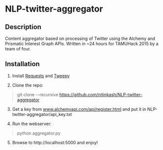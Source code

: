 # NLP-twitter-aggregator

## Description
Content aggregator based on processing of Twitter using the Alchemy and Prismatic Interest Graph APIs.  Written in ~24 hours for TAMUHack 2015 by a team of four.

## Installation
1) Install [Requests](https://github.com/kennethreitz/requests) and [Tweepy](https://github.com/tweepy/tweepy)

2) Clone the repo:
> git clone --recursive https://github.com/nitinkash/NLP-twitter-aggregator

3) Get a key from www.alchemyapi.com/api/register.html and put it in NLP-twitter-aggregator/api_key.txt

4) Run the webserver: 
> python aggregator.py

5) Browse to http://localhost:5000 and enjoy!
